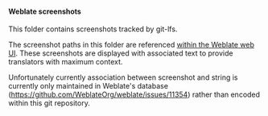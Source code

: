 #### Weblate screenshots

This folder contains screenshots tracked by git-lfs.

The screenshot paths in this folder are referenced [within the Weblate web UI](https://hosted.weblate.org/screenshots/rescuezilla/rescuezilla). These screenshots are displayed with associated text to provide translators with maximum context.

Unfortunately currently association between screenshot and string is currently only maintained in Weblate's database (https://github.com/WeblateOrg/weblate/issues/11354) rather than encoded within this git repository.
